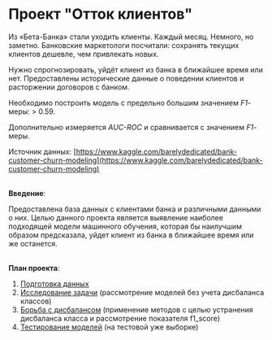 # Проект "Отток клиентов"

Из «Бета-Банка» стали уходить клиенты. Каждый месяц. Немного, но заметно. Банковские маркетологи посчитали: сохранять текущих клиентов дешевле, чем привлекать новых.

Нужно спрогнозировать, уйдёт клиент из банка в ближайшее время или нет. Предоставлены исторические данные о поведении клиентов и расторжении договоров с банком. 

Необходимо построить модель с предельно большим значением *F1*-меры: > 0.59.

Дополнительно измеряется *AUC-ROC* и сравнивается с значением *F1*-меры.

Источник данных: [https://www.kaggle.com/barelydedicated/bank-customer-churn-modeling](https://www.kaggle.com/barelydedicated/bank-customer-churn-modeling)

<br>**Введение**:

Предоставлена база данных с клиентами банка и различными данными о них. Целью данного проекта является выявление наиболее подходящей модели машинного обучения, которая бы наилучшим образом предсказала, уйдет клиент из банка в ближайшее время или же останется.

<br>**План проекта**: 
 1. [Подготовка данных](#data_preparation)
 2. [Исследование задачи](#task_research) (рассмотрение моделей без учета дисбаланса классов)
 3. [Борьба с дисбалансом](#fighting_imbalance) (применение методов с целью устранения дисбаланса класса и рассмотрение показателя f1_score)
 4. [Тестирование моделей](#model_testing) (на тестовой уже выборке)

